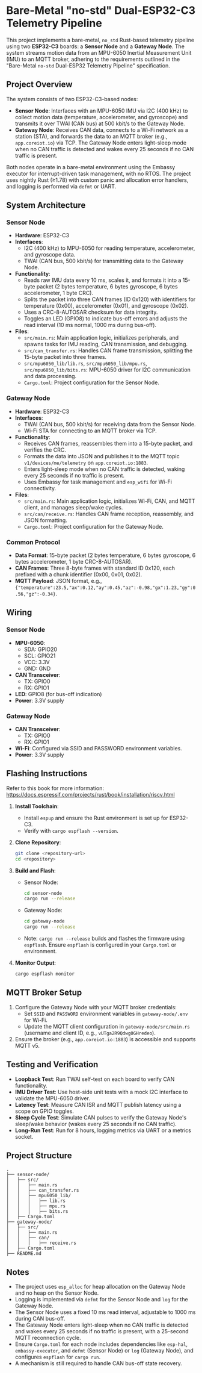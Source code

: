 # Bare-Metal "no-std" Dual-ESP32-C3 Telemetry Pipeline

This project implements a bare-metal, `no_std` Rust-based telemetry pipeline using two **ESP32-C3** boards: a **Sensor Node** and a **Gateway Node**. The system streams motion data from an MPU-6050 Inertial Measurement Unit (IMU) to an MQTT broker, adhering to the requirements outlined in the "Bare-Metal `no-std` Dual-ESP32 Telemetry Pipeline" specification.

## Project Overview

The system consists of two ESP32-C3-based nodes:
- **Sensor Node**: Interfaces with an MPU-6050 IMU via I2C (400 kHz) to collect motion data (temperature, accelerometer, and gyroscope) and transmits it over TWAI (CAN bus) at 500 kbit/s to the Gateway Node.
- **Gateway Node**: Receives CAN data, connects to a Wi-Fi network as a station (STA), and forwards the data to an MQTT broker (e.g., `app.coreiot.io`) via TCP. The Gateway Node enters light-sleep mode when no CAN traffic is detected and wakes every 25 seconds if no CAN traffic is present.

Both nodes operate in a bare-metal environment using the Embassy executor for interrupt-driven task management, with no RTOS. The project uses nightly Rust (≥1.78) with custom panic and allocation error handlers, and logging is performed via `defmt` or UART.

## System Architecture

### Sensor Node
- **Hardware**: ESP32-C3
- **Interfaces**:
  - I2C (400 kHz) to MPU-6050 for reading temperature, accelerometer, and gyroscope data.
  - TWAI (CAN bus, 500 kbit/s) for transmitting data to the Gateway Node.
- **Functionality**:
  - Reads raw IMU data every 10 ms, scales it, and formats it into a 15-byte packet (2 bytes temperature, 6 bytes gyroscope, 6 bytes accelerometer, 1 byte CRC).
  - Splits the packet into three CAN frames (ID 0x120) with identifiers for temperature (0x00), accelerometer (0x01), and gyroscope (0x02).
  - Uses a CRC-8-AUTOSAR checksum for data integrity.
  - Toggles an LED (GPIO8) to indicate bus-off errors and adjusts the read interval (10 ms normal, 1000 ms during bus-off).
- **Files**:
  - `src/main.rs`: Main application logic, initializes peripherals, and spawns tasks for IMU reading, CAN transmission, and debugging.
  - `src/can_transfer.rs`: Handles CAN frame transmission, splitting the 15-byte packet into three frames.
  - `src/mpu6050_lib/lib.rs`, `src/mpu6050_lib/mpu.rs`, `src/mpu6050_lib/bits.rs`: MPU-6050 driver for I2C communication and data processing.
  - `Cargo.toml`: Project configuration for the Sensor Node.

### Gateway Node
- **Hardware**: ESP32-C3
- **Interfaces**:
  - TWAI (CAN bus, 500 kbit/s) for receiving data from the Sensor Node.
  - Wi-Fi STA for connecting to an MQTT broker via TCP.
- **Functionality**:
  - Receives CAN frames, reassembles them into a 15-byte packet, and verifies the CRC.
  - Formats the data into JSON and publishes it to the MQTT topic `v1/devices/me/telemetry` on `app.coreiot.io:1883`.
  - Enters light-sleep mode when no CAN traffic is detected, waking every 25 seconds if no traffic is present.
  - Uses Embassy for task management and `esp_wifi` for Wi-Fi connectivity.
- **Files**:
  - `src/main.rs`: Main application logic, initializes Wi-Fi, CAN, and MQTT client, and manages sleep/wake cycles.
  - `src/can/receive.rs`: Handles CAN frame reception, reassembly, and JSON formatting.
  - `Cargo.toml`: Project configuration for the Gateway Node.

### Common Protocol
- **Data Format**: 15-byte packet (2 bytes temperature, 6 bytes gyroscope, 6 bytes accelerometer, 1 byte CRC-8-AUTOSAR).
- **CAN Frames**: Three 8-byte frames with standard ID 0x120, each prefixed with a chunk identifier (0x00, 0x01, 0x02).
- **MQTT Payload**: JSON format, e.g., `{"temperature":23.5,"ax":0.12,"ay":0.45,"az":-0.98,"gx":1.23,"gy":0.56,"gz":-0.34}`.

## Wiring

### Sensor Node
- **MPU-6050**:
  - SDA: GPIO20
  - SCL: GPIO21
  - VCC: 3.3V
  - GND: GND
- **CAN Transceiver**:
  - TX: GPIO0
  - RX: GPIO1
- **LED**: GPIO8 (for bus-off indication)
- **Power**: 3.3V supply

### Gateway Node
- **CAN Transceiver**:
  - TX: GPIO0
  - RX: GPIO1
- **Wi-Fi**: Configured via SSID and PASSWORD environment variables.
- **Power**: 3.3V supply

## Flashing Instructions

Refer to this book for more information: https://docs.espressif.com/projects/rust/book/installation/riscv.html

1. **Install Toolchain**:
   - Install `espup` and ensure the Rust environment is set up for ESP32-C3.
   - Verify with `cargo espflash --version`.

2. **Clone Repository**:
   ```bash
   git clone <repository-url>
   cd <repository>
   ```

3. **Build and Flash**:
   - Sensor Node:
     ```bash
     cd sensor-node
     cargo run --release
     ```
   - Gateway Node:
     ```bash
     cd gateway-node
     cargo run --release
     ```
   - Note: `cargo run --release` builds and flashes the firmware using `espflash`. Ensure `espflash` is configured in your `Cargo.toml` or environment.

4. **Monitor Output**:
   ```bash
   cargo espflash monitor
   ```

## MQTT Broker Setup

1. Configure the Gateway Node with your MQTT broker credentials:
   - Set `SSID` and `PASSWORD` environment variables in `gateway-node/.env` for Wi-Fi.
   - Update the MQTT client configuration in `gateway-node/src/main.rs` (username and client ID, e.g., `vUTga2R9Qdwg0GHredeo`).
2. Ensure the broker (e.g., `app.coreiot.io:1883`) is accessible and supports MQTT v5.

## Testing and Verification

- **Loopback Test**: Run TWAI self-test on each board to verify CAN functionality.
- **IMU Driver Test**: Use host-side unit tests with a mock I2C interface to validate the MPU-6050 driver.
- **Latency Test**: Measure CAN ISR and MQTT publish latency using a scope on GPIO toggles.
- **Sleep Cycle Test**: Simulate CAN pulses to verify the Gateway Node's sleep/wake behavior (wakes every 25 seconds if no CAN traffic).
- **Long-Run Test**: Run for 8 hours, logging metrics via UART or a metrics socket.

## Project Structure

```
.
├── sensor-node/
│   ├── src/
│   │   ├── main.rs
│   │   ├── can_transfer.rs
│   │   ├── mpu6050_lib/
│   │   │   ├── lib.rs
│   │   │   ├── mpu.rs
│   │   │   ├── bits.rs
│   ├── Cargo.toml
├── gateway-node/
│   ├── src/
│   │   ├── main.rs
│   │   ├── can/
│   │   │   ├── receive.rs
│   ├── Cargo.toml
├── README.md
```

## Notes

- The project uses `esp_alloc` for heap allocation on the Gateway Node and no heap on the Sensor Node.
- Logging is implemented via `defmt` for the Sensor Node and `log` for the Gateway Node.
- The Sensor Node uses a fixed 10 ms read interval, adjustable to 1000 ms during CAN bus-off.
- The Gateway Node enters light-sleep when no CAN traffic is detected and wakes every 25 seconds if no traffic is present, with a 25-second MQTT reconnection cycle.
- Ensure `Cargo.toml` for each node includes dependencies like `esp-hal`, `embassy-executor`, and `defmt` (Sensor Node) or `log` (Gateway Node), and configures `espflash` for `cargo run`.
- A mechanism is still required to handle CAN bus-off state recovery.
